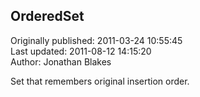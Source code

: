 ## OrderedSet  
Originally published: 2011-03-24 10:55:45  
Last updated: 2011-08-12 14:15:20  
Author: Jonathan Blakes  
  
Set that remembers original insertion order.